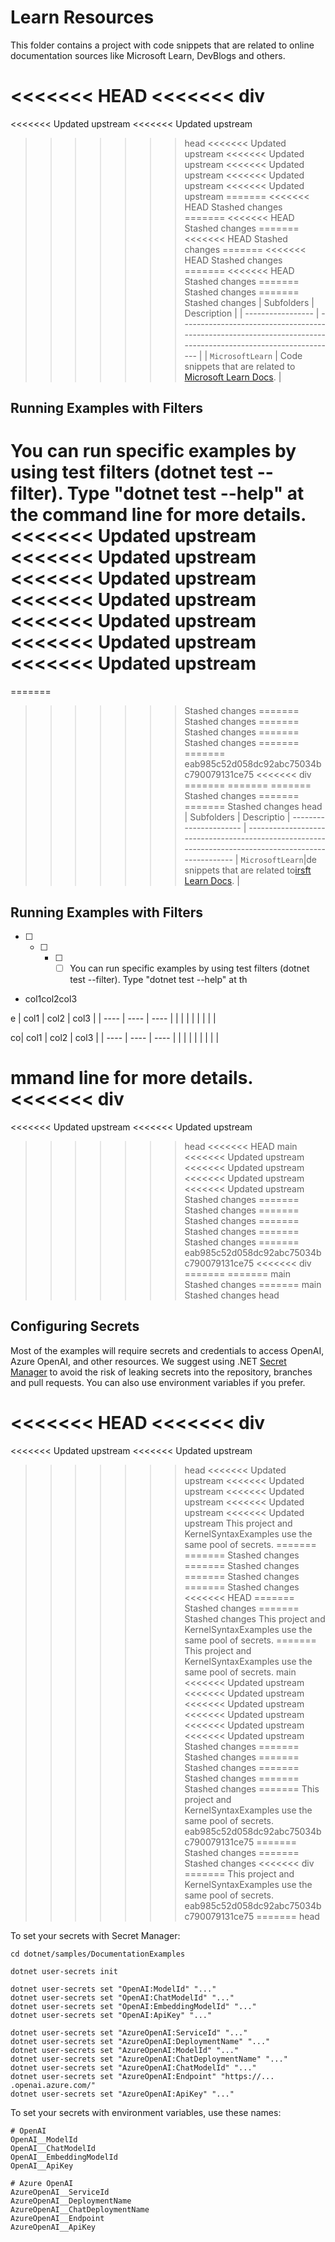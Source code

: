 # Learn Resources

This folder contains a project with code snippets that are related to online documentation sources like Microsoft Learn, DevBlogs and others.

<<<<<<< HEAD
<<<<<<< div
=======
<<<<<<< Updated upstream
<<<<<<< Updated upstream
>>>>>>> head
<<<<<<< Updated upstream
<<<<<<< Updated upstream
<<<<<<< Updated upstream
<<<<<<< Updated upstream
<<<<<<< Updated upstream
=======
<<<<<<< HEAD
>>>>>>> Stashed changes
=======
<<<<<<< HEAD
>>>>>>> Stashed changes
=======
<<<<<<< HEAD
>>>>>>> Stashed changes
=======
<<<<<<< HEAD
>>>>>>> Stashed changes
=======
<<<<<<< HEAD
>>>>>>> Stashed changes
=======
>>>>>>> Stashed changes
=======
>>>>>>> Stashed changes
| Subfolders        | Description                                                                                                   |
| ----------------- | ------------------------------------------------------------------------------------------------------------- |
| `MicrosoftLearn`  | Code snippets that are related to [Microsoft Learn Docs](https://learn.microsoft.com/en-us/semantic-kernel/). |

## Running Examples with Filters

You can run specific examples by using test filters (dotnet test --filter).
Type "dotnet test --help" at the command line for more details.
<<<<<<< Updated upstream
<<<<<<< Updated upstream
<<<<<<< Updated upstream
<<<<<<< Updated upstream
<<<<<<< Updated upstream
<<<<<<< Updated upstream
<<<<<<< Updated upstream
=======
=======
>>>>>>> Stashed changes
=======
>>>>>>> Stashed changes
=======
>>>>>>> Stashed changes
=======
>>>>>>> Stashed changes
=======
=======
>>>>>>> eab985c52d058dc92abc75034bc790079131ce75
<<<<<<< div
=======
=======
=======
>>>>>>> Stashed changes
=======
=======
>>>>>>> Stashed changes
>>>>>>> head
| Subfolders             | Descriptio
| ---------------------- | -----------------------------------------------------------------------------------------------------
| `MicrosoftLearn`|de snippets that are related to[irsft Learn Docs](https://learn.microsoft.com/en-us/semantic-kernel/). |

## Running Examples with Filters

* [ ] * [ ] * [ ] * [ ] You can run specific examples by using test filters (dotnet test --filter).
        Type "dotnet test --help" at th

* col1col2col3

e | col1 | col2 | col3 |
  | ---- | ---- | ---- |
  |      |      |      |
  |      |      |      |

  co| col1 | col2 | col3 |
  | ---- | ---- | ---- |
  |      |      |      |
  |      |      |      |

  mmand line for more details.
<<<<<<< div
=======
<<<<<<< Updated upstream
<<<<<<< Updated upstream
>>>>>>> head
<<<<<<< HEAD
>>>>>>> main
<<<<<<< Updated upstream
<<<<<<< Updated upstream
<<<<<<< Updated upstream
<<<<<<< Updated upstream
>>>>>>> Stashed changes
=======
>>>>>>> Stashed changes
=======
>>>>>>> Stashed changes
=======
>>>>>>> Stashed changes
=======
>>>>>>> Stashed changes
=======
>>>>>>> eab985c52d058dc92abc75034bc790079131ce75
<<<<<<< div
=======
=======
>>>>>>> main
>>>>>>> Stashed changes
=======
>>>>>>> main
>>>>>>> Stashed changes
>>>>>>> head

## Configuring Secrets

Most of the examples will require secrets and credentials to access OpenAI, Azure OpenAI,
and other resources. We suggest using .NET
[Secret Manager](https://learn.microsoft.com/aspnet/core/security/app-secrets)
to avoid the risk of leaking secrets into the repository, branches and pull requests.
You can also use environment variables if you prefer.

<<<<<<< HEAD
<<<<<<< div
=======
<<<<<<< Updated upstream
<<<<<<< Updated upstream
>>>>>>> head
<<<<<<< Updated upstream
<<<<<<< Updated upstream
<<<<<<< Updated upstream
<<<<<<< Updated upstream
<<<<<<< Updated upstream
This project and KernelSyntaxExamples use the same pool of secrets. 
=======
=======
>>>>>>> Stashed changes
=======
>>>>>>> Stashed changes
=======
>>>>>>> Stashed changes
=======
>>>>>>> Stashed changes
<<<<<<< HEAD
=======
>>>>>>> Stashed changes
=======
>>>>>>> Stashed changes
This project and KernelSyntaxExamples use the same pool of secrets. 
=======
This project and KernelSyntaxExamples use the same pool of secrets.
>>>>>>> main
<<<<<<< Updated upstream
<<<<<<< Updated upstream
<<<<<<< Updated upstream
<<<<<<< Updated upstream
<<<<<<< Updated upstream
<<<<<<< Updated upstream
>>>>>>> Stashed changes
=======
>>>>>>> Stashed changes
=======
>>>>>>> Stashed changes
=======
>>>>>>> Stashed changes
=======
>>>>>>> Stashed changes
=======
This project and KernelSyntaxExamples use the same pool of secrets.
>>>>>>> eab985c52d058dc92abc75034bc790079131ce75
=======
>>>>>>> Stashed changes
=======
>>>>>>> Stashed changes
<<<<<<< div
=======
This project and KernelSyntaxExamples use the same pool of secrets.
>>>>>>> eab985c52d058dc92abc75034bc790079131ce75
=======
>>>>>>> head

To set your secrets with Secret Manager:

```
cd dotnet/samples/DocumentationExamples

dotnet user-secrets init

dotnet user-secrets set "OpenAI:ModelId" "..."
dotnet user-secrets set "OpenAI:ChatModelId" "..."
dotnet user-secrets set "OpenAI:EmbeddingModelId" "..."
dotnet user-secrets set "OpenAI:ApiKey" "..."

dotnet user-secrets set "AzureOpenAI:ServiceId" "..."
dotnet user-secrets set "AzureOpenAI:DeploymentName" "..."
dotnet user-secrets set "AzureOpenAI:ModelId" "..."
dotnet user-secrets set "AzureOpenAI:ChatDeploymentName" "..."
dotnet user-secrets set "AzureOpenAI:ChatModelId" "..."
dotnet user-secrets set "AzureOpenAI:Endpoint" "https://... .openai.azure.com/"
dotnet user-secrets set "AzureOpenAI:ApiKey" "..."
```

To set your secrets with environment variables, use these names:

```
# OpenAI
OpenAI__ModelId
OpenAI__ChatModelId
OpenAI__EmbeddingModelId
OpenAI__ApiKey

# Azure OpenAI
AzureOpenAI__ServiceId
AzureOpenAI__DeploymentName
AzureOpenAI__ChatDeploymentName
AzureOpenAI__Endpoint
AzureOpenAI__ApiKey
```
